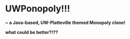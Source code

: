UWPonopoly!!!
=============
__~ a Java-based, UW-Platteville themed Monopoly clone!__


__what could be better?!??__
